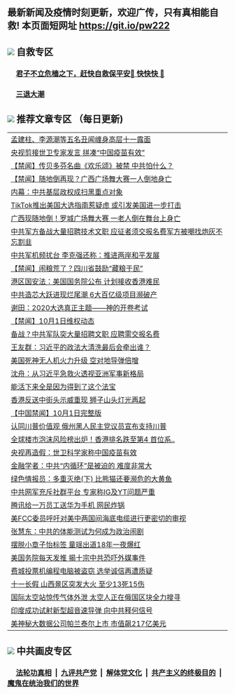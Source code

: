 ## 最新新闻及疫情时刻更新，欢迎广传，只有真相能自救! 本页面短网址 https://git.io/pw222



## <img src="https://img.icons8.com/cute-clipart/2x/circled-right.png">  自救专区

 ### &nbsp;&nbsp;&nbsp;&nbsp; [君子不立危樯之下，赶快自救保平安🍎 快快快 📩](https://github.com/pwgy/td/blob/master/README.md)
 
 ### &nbsp;&nbsp;&nbsp;&nbsp; [三退大潮](https://is.gd/fCPoKo) 
 
## <img src="https://img.icons8.com/cute-clipart/2x/circled-right.png"> 推荐文章专区 （每日更新)

<Table>
<tr><td colspan="2" align="left"><a href="https://ecnqufia.xhuyd.press/?name=c1229732&key=encdeuyadochlaxz&from=pw2">孟建柱、李源潮等五名丑闻缠身高层十一露面</a></td></tr>
<tr><td colspan="2" align="left"><a href="https://ecnqufia.xhuyd.press/?name=c1229720&key=encdeuyadochlaxz&from=pw2">央视剪接世卫专家发言 拼凑“中国疫苗有效”</a></td></tr>
<tr><td colspan="2" align="left"><a href="https://ecnqufia.xhuyd.press/?name=c1229746&key=encdeuyadochlaxz&from=pw2">【禁闻】传贝多芬名曲《欢乐颂》被禁 中共怕什么？</a></td></tr>
<tr><td colspan="2" align="left"><a href="https://ecnqufia.xhuyd.press/?name=c1229745&key=encdeuyadochlaxz&from=pw2">【禁闻】随地倒再现？广西广场舞大赛一人倒地身亡</a></td></tr>
<tr><td colspan="2" align="left"><a href="https://ecnqufia.xhuyd.press/?name=c1229706&key=encdeuyadochlaxz&from=pw2">内幕：中共基层政权成扫黑重点对象</a></td></tr>
<tr><td colspan="2" align="left"><a href="https://ecnqufia.xhuyd.press/?name=c1229736&key=encdeuyadochlaxz&from=pw2">TikTok推出美国大选指南惹疑虑 或引发美国进一步打击</a></td></tr>
<tr><td colspan="2" align="left"><a href="https://ecnqufia.xhuyd.press/?name=c1229704&key=encdeuyadochlaxz&from=pw2">广西现随地倒！罗城广场舞大赛 一老人倒在舞台上身亡</a></td></tr>
<tr><td colspan="2" align="left"><a href="https://ecnqufia.xhuyd.press/?name=c1229671&key=encdeuyadochlaxz&from=pw2">中共军方备战大量招聘技术文职 应征者须交报名费军方被嘲找炮灰不忘割韭</a></td></tr>
<tr><td colspan="2" align="left"><a href="https://ecnqufia.xhuyd.press/?name=c1229742&key=encdeuyadochlaxz&from=pw2">中共军机频扰台 李克强还称：推进两岸和平发展</a></td></tr>
<tr><td colspan="2" align="left"><a href="https://ecnqufia.xhuyd.press/?name=c1229719&key=encdeuyadochlaxz&from=pw2">【禁闻】闹粮荒了？四川省鼓励“藏粮于民”</a></td></tr>
<tr><td colspan="2" align="left"><a href="https://ecnqufia.xhuyd.press/?name=c1229714&key=encdeuyadochlaxz&from=pw2">港区国安法：美国国务院公布 计划接收香港难民</a></td></tr>
<tr><td colspan="2" align="left"><a href="https://ecnqufia.xhuyd.press/?name=c1229741&key=encdeuyadochlaxz&from=pw2">中共造芯大跃进现烂尾潮 6大百亿级项目濒破产</a></td></tr>
<tr><td colspan="2" align="left"><a href="https://ecnqufia.xhuyd.press/?name=c1229734&key=encdeuyadochlaxz&from=pw2">谢田：2020大选真正主题——神的开卷考试</a></td></tr>
<tr><td colspan="2" align="left"><a href="https://ecnqufia.xhuyd.press/?name=c1229743&key=encdeuyadochlaxz&from=pw2">【禁闻】10月1日维权动态</a></td></tr>
<tr><td colspan="2" align="left"><a href="https://ecnqufia.xhuyd.press/?name=c1229751&key=encdeuyadochlaxz&from=pw2">备战？中共军队突大量招聘文职 应聘需交报名费</a></td></tr>
<tr><td colspan="2" align="left"><a href="https://ecnqufia.xhuyd.press/?name=c1229758&key=encdeuyadochlaxz&from=pw2">王友群：习近平的政法大清洗最后会牵出谁？</a></td></tr>
<tr><td colspan="2" align="left"><a href="https://ecnqufia.xhuyd.press/?name=c1229722&key=encdeuyadochlaxz&from=pw2">美国死神无人机火力升级 空对地导弹倍增</a></td></tr>
<tr><td colspan="2" align="left"><a href="https://ecnqufia.xhuyd.press/?name=c1229759&key=encdeuyadochlaxz&from=pw2">沈舟：从习近平急救火透视亚洲军事新格局</a></td></tr>
<tr><td colspan="2" align="left"><a href="https://ecnqufia.xhuyd.press/?name=c1229718&key=encdeuyadochlaxz&from=pw2">能活下来全是因为得到了这个法宝</a></td></tr>
<tr><td colspan="2" align="left"><a href="https://ecnqufia.xhuyd.press/?name=c1229691&key=encdeuyadochlaxz&from=pw2">香港反送中街头示威重现 狮子山头灯光再起</a></td></tr>
<tr><td colspan="2" align="left"><a href="https://ecnqufia.xhuyd.press/?name=c1229752&key=encdeuyadochlaxz&from=pw2">【中国禁闻】10月1日完整版</a></td></tr>
<tr><td colspan="2" align="left"><a href="https://ecnqufia.xhuyd.press/?name=c1229709&key=encdeuyadochlaxz&from=pw2">认同川普价值观 俄州黑人民主党议员宣布支持川普</a></td></tr>
<tr><td colspan="2" align="left"><a href="https://ecnqufia.xhuyd.press/?name=c1229695&key=encdeuyadochlaxz&from=pw2">全球楼市泡沫风险榜出炉！香港排名跌至第4 首位系..</a></td></tr>
<tr><td colspan="2" align="left"><a href="https://ecnqufia.xhuyd.press/?name=c1229763&key=encdeuyadochlaxz&from=pw2">央视再造假：世卫科学家称中国疫苗有效</a></td></tr>
<tr><td colspan="2" align="left"><a href="https://ecnqufia.xhuyd.press/?name=c1229711&key=encdeuyadochlaxz&from=pw2">金融学者：中共“内循环”是被迫的 难度非常大</a></td></tr>
<tr><td colspan="2" align="left"><a href="https://ecnqufia.xhuyd.press/?name=c1229668&key=encdeuyadochlaxz&from=pw2">绿色情报员：多重灭绝(下) 比熊猫还要濒危的大黄鱼</a></td></tr>
<tr><td colspan="2" align="left"><a href="https://ecnqufia.xhuyd.press/?name=c1229765&key=encdeuyadochlaxz&from=pw2">中共网军充斥社群平台 专家称IG及YT问题严重</a></td></tr>
<tr><td colspan="2" align="left"><a href="https://ecnqufia.xhuyd.press/?name=c1229764&key=encdeuyadochlaxz&from=pw2">腾讯给一万员工送华为手机 网民炸锅</a></td></tr>
<tr><td colspan="2" align="left"><a href="https://ecnqufia.xhuyd.press/?name=c1229735&key=encdeuyadochlaxz&from=pw2">美FCC委员呼吁对美中两国间海底电缆进行更密切的审视</a></td></tr>
<tr><td colspan="2" align="left"><a href="https://ecnqufia.xhuyd.press/?name=c1229690&key=encdeuyadochlaxz&from=pw2">张慧东：中共的体能测试为何成为政治闹剧</a></td></tr>
<tr><td colspan="2" align="left"><a href="https://ecnqufia.xhuyd.press/?name=c1229750&key=encdeuyadochlaxz&from=pw2">摆脱小章子怡标签 童瑶出道18年一夜爆红</a></td></tr>
<tr><td colspan="2" align="left"><a href="https://ecnqufia.xhuyd.press/?name=c1229677&key=encdeuyadochlaxz&from=pw2">美国务院每天发推 揭十宗中共恐吓外媒事件</a></td></tr>
<tr><td colspan="2" align="left"><a href="https://ecnqufia.xhuyd.press/?name=c1229712&key=encdeuyadochlaxz&from=pw2">费城投票机编程电脑被盗窃 选举诚信再遭质疑</a></td></tr>
<tr><td colspan="2" align="left"><a href="https://ecnqufia.xhuyd.press/?name=c1229761&key=encdeuyadochlaxz&from=pw2">十一长假 山西景区突发大火 至少13死15伤</a></td></tr>
<tr><td colspan="2" align="left"><a href="https://ecnqufia.xhuyd.press/?name=c1229682&key=encdeuyadochlaxz&from=pw2">国际太空站惊传气体外泄 太空人正在俄国区块全力搜寻</a></td></tr>
<tr><td colspan="2" align="left"><a href="https://ecnqufia.xhuyd.press/?name=c1229698&key=encdeuyadochlaxz&from=pw2">印度成功试射新型超音速导弹 向中共释何信号</a></td></tr>
<tr><td colspan="2" align="left"><a href="https://ecnqufia.xhuyd.press/?name=c1229728&key=encdeuyadochlaxz&from=pw2">美神秘大数据公司帕兰泰尔上市 市值飙217亿美元</a></td></tr>

 </Table>

## <img src="https://img.icons8.com/cute-clipart/2x/circled-right.png"> 中共画皮专区


 ### &nbsp;&nbsp;&nbsp;&nbsp; [法轮功真相](https://github.com/begood0513/basic/blob/master/README.md) &nbsp;|&nbsp; [九评共产党](https://github.com/begood0513/9ping.md/blob/master/README.md) &nbsp;|&nbsp; [解体党文化](https://github.com/begood0513/jtdwh.md/blob/master/README.md)   &nbsp;|&nbsp; [共产主义的终极目的](https://github.com/begood0513/gczydzjmd.md/blob/master/README.md) &nbsp;|&nbsp; [魔鬼在统治我们的世界](https://github.com/begood0513/gczydzjmd.md/blob/master/README.md) 

